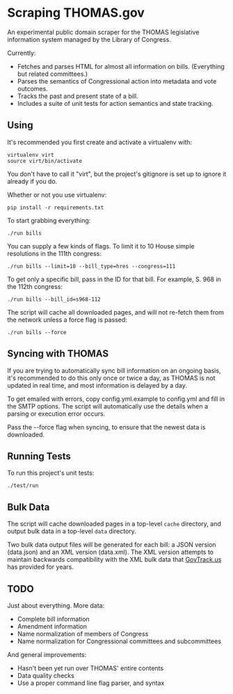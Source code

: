 Scraping THOMAS.gov
===================

An experimental public domain scraper for the THOMAS legislative information system managed by the Library of Congress.

Currently:

* Fetches and parses HTML for almost all information on bills. (Everything but related committees.)
* Parses the semantics of Congressional action into metadata and vote outcomes.
* Tracks the past and present state of a bill.
* Includes a suite of unit tests for action semantics and state tracking.


Using
-----

It's recommended you first create and activate a virtualenv with:

    virtualenv virt
    source virt/bin/activate

You don't have to call it "virt", but the project's gitignore is set up to ignore it already if you do.

Whether or not you use virtualenv:

    pip install -r requirements.txt

To start grabbing everything:

    ./run bills

You can supply a few kinds of flags. To limit it to 10 House simple resolutions in the 111th congress:

    ./run bills --limit=10 --bill_type=hres --congress=111

To get only a specific bill, pass in the ID for that bill. For example, S. 968 in the 112th congress:

    ./run bills --bill_id=s968-112

The script will cache all downloaded pages, and will not re-fetch them from the network unless a force flag is passed:

    ./run bills --force


Syncing with THOMAS
-------------------

If you are trying to automatically sync bill information on an ongoing basis, it's recommended to do this only once or twice a day, as THOMAS is not updated in real time, and most information is delayed by a day.

To get emailed with errors, copy config.yml.example to config.yml and fill in the SMTP options. The script will automatically use the details when a parsing or execution error occurs.

Pass the --force flag when syncing, to ensure that the newest data is downloaded.


Running Tests
-------------

To run this project's unit tests:

    ./test/run


Bulk Data
---------

The script will cache downloaded pages in a top-level `cache` directory, and output bulk data in a top-level `data` directory.

Two bulk data output files will be generated for each bill: a JSON version (data.json) and an XML version (data.xml). The XML version attempts to maintain backwards compatibility with the XML bulk data that [GovTrack.us](http://govtrack.us) has provided for years.


TODO
----

Just about everything. More data:

* Complete bill information
* Amendment information
* Name normalization of members of Congress
* Name normalization for Congressional committees and subcommittees

And general improvements:

* Hasn't been yet run over THOMAS' entire contents
* Data quality checks
* Use a proper command line flag parser, and syntax
